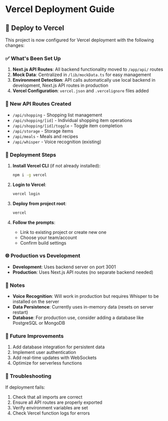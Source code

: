 # Vercel Deployment Guide

## 🚀 Deploy to Vercel

This project is now configured for Vercel deployment with the following changes:

### ✅ What's Been Set Up

1. **Next.js API Routes**: All backend functionality moved to `/app/api/` routes
2. **Mock Data**: Centralized in `/lib/mockData.ts` for easy management
3. **Environment Detection**: API calls automatically use local backend in development, Next.js API routes in production
4. **Vercel Configuration**: `vercel.json` and `.vercelignore` files added

### 📁 New API Routes Created

- `/api/shopping` - Shopping list management
- `/api/shopping/[id]` - Individual shopping item operations
- `/api/shopping/[id]/toggle` - Toggle item completion
- `/api/storage` - Storage items
- `/api/meals` - Meals and recipes
- `/api/whisper` - Voice recognition (existing)

### 🔧 Deployment Steps

1. **Install Vercel CLI** (if not already installed):
   ```bash
   npm i -g vercel
   ```

2. **Login to Vercel**:
   ```bash
   vercel login
   ```

3. **Deploy from project root**:
   ```bash
   vercel
   ```

4. **Follow the prompts**:
   - Link to existing project or create new one
   - Choose your team/account
   - Confirm build settings

### 🌐 Production vs Development

- **Development**: Uses backend server on port 3001
- **Production**: Uses Next.js API routes (no separate backend needed)

### 📝 Notes

- **Voice Recognition**: Will work in production but requires Whisper to be installed on the server
- **Data Persistence**: Currently uses in-memory data (resets on server restart)
- **Database**: For production use, consider adding a database like PostgreSQL or MongoDB

### 🔄 Future Improvements

1. Add database integration for persistent data
2. Implement user authentication
3. Add real-time updates with WebSockets
4. Optimize for serverless functions

### 🐛 Troubleshooting

If deployment fails:
1. Check that all imports are correct
2. Ensure all API routes are properly exported
3. Verify environment variables are set
4. Check Vercel function logs for errors
